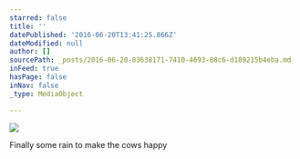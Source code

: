 ```yaml
---
starred: false
title: ''
datePublished: '2016-06-20T13:41:25.866Z'
dateModified: null
author: []
sourcePath: _posts/2016-06-20-83638171-7410-4693-88c6-d189215b4eba.md
inFeed: true
hasPage: false
inNav: false
_type: MediaObject

---
```

![](https://the-grid-user-content.s3-us-west-2.amazonaws.com/1ae8cc0e-2627-4aa3-be59-fa5ec07981ab.jpg)

Finally some rain to make the cows happy
